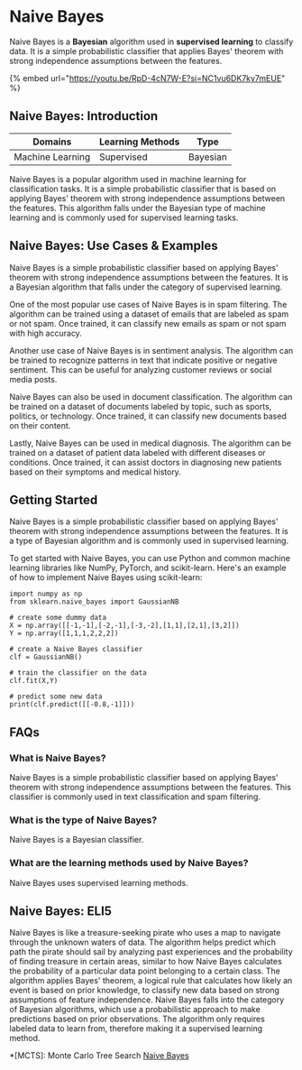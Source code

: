 # Naive Bayes

Naive Bayes is a **Bayesian** algorithm used in **supervised learning** to classify data. It is a simple probabilistic classifier that applies Bayes' theorem with strong independence assumptions between the features.

{% embed url="https://youtu.be/RpD-4cN7W-E?si=NC1vu6DK7ky7mEUE" %}

## Naive Bayes: Introduction

| Domains          | Learning Methods | Type     |
| ---------------- | ---------------- | -------- |
| Machine Learning | Supervised       | Bayesian |

Naive Bayes is a popular algorithm used in machine learning for classification tasks. It is a simple probabilistic classifier that is based on applying Bayes' theorem with strong independence assumptions between the features. This algorithm falls under the Bayesian type of machine learning and is commonly used for supervised learning tasks.

## Naive Bayes: Use Cases & Examples

Naive Bayes is a simple probabilistic classifier based on applying Bayes' theorem with strong independence assumptions between the features. It is a Bayesian algorithm that falls under the category of supervised learning.

One of the most popular use cases of Naive Bayes is in spam filtering. The algorithm can be trained using a dataset of emails that are labeled as spam or not spam. Once trained, it can classify new emails as spam or not spam with high accuracy.

Another use case of Naive Bayes is in sentiment analysis. The algorithm can be trained to recognize patterns in text that indicate positive or negative sentiment. This can be useful for analyzing customer reviews or social media posts.

Naive Bayes can also be used in document classification. The algorithm can be trained on a dataset of documents labeled by topic, such as sports, politics, or technology. Once trained, it can classify new documents based on their content.

Lastly, Naive Bayes can be used in medical diagnosis. The algorithm can be trained on a dataset of patient data labeled with different diseases or conditions. Once trained, it can assist doctors in diagnosing new patients based on their symptoms and medical history.

## Getting Started

Naive Bayes is a simple probabilistic classifier based on applying Bayes' theorem with strong independence assumptions between the features. It is a type of Bayesian algorithm and is commonly used in supervised learning.

To get started with Naive Bayes, you can use Python and common machine learning libraries like NumPy, PyTorch, and scikit-learn. Here's an example of how to implement Naive Bayes using scikit-learn:

```
import numpy as np
from sklearn.naive_bayes import GaussianNB

# create some dummy data
X = np.array([[-1,-1],[-2,-1],[-3,-2],[1,1],[2,1],[3,2]])
Y = np.array([1,1,1,2,2,2])

# create a Naive Bayes classifier
clf = GaussianNB()

# train the classifier on the data
clf.fit(X,Y)

# predict some new data
print(clf.predict([[-0.8,-1]]))

```

## FAQs

### What is Naive Bayes?

Naive Bayes is a simple probabilistic classifier based on applying Bayes' theorem with strong independence assumptions between the features. This classifier is commonly used in text classification and spam filtering.

### What is the type of Naive Bayes?

Naive Bayes is a Bayesian classifier.

### What are the learning methods used by Naive Bayes?

Naive Bayes uses supervised learning methods.

## Naive Bayes: ELI5

Naive Bayes is like a treasure-seeking pirate who uses a map to navigate through the unknown waters of data. The algorithm helps predict which path the pirate should sail by analyzing past experiences and the probability of finding treasure in certain areas, similar to how Naive Bayes calculates the probability of a particular data point belonging to a certain class. The algorithm applies Bayes' theorem, a logical rule that calculates how likely an event is based on prior knowledge, to classify new data based on strong assumptions of feature independence. Naive Bayes falls into the category of Bayesian algorithms, which use a probabilistic approach to make predictions based on prior observations. The algorithm only requires labeled data to learn from, therefore making it a supervised learning method.

\*\[MCTS]: Monte Carlo Tree Search [Naive Bayes](https://serp.ai/naive-bayes/)
